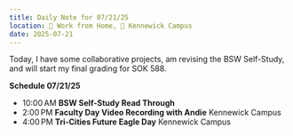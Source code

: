 ```yaml
---
title: Daily Note for 07/21/25
location: 🏡 Work from Home, 🏫 Kennewick Campus
date: 2025-07-21
---
```

Today, I have some collaborative projects, am revising the BSW Self-Study, and will start my final grading for SOK 588.

**Schedule 07/21/25**

- 10:00 AM **BSW Self-Study Read Through**
- 2:00 PM **Faculty Day Video Recording with Andie** Kennewick Campus
- 4:00 PM **Tri-Cities Future Eagle Day** Kennewick Campus
